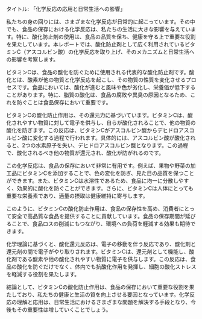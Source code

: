タイトル: 「化学反応の応用と日常生活への影響」

私たちの身の回りには、さまざまな化学反応が日常的に起こっています。その中でも、食品の保存における化学反応は、私たちの生活に大きな影響を与えています。特に、酸化防止剤の使用は、食品の品質を保ち、健康を守る上で重要な役割を果たしています。本レポートでは、酸化防止剤として広く利用されているビタミンC（アスコルビン酸）の化学反応を取り上げ、そのメカニズムと日常生活への影響を考察します。

ビタミンCは、食品の酸化を防ぐために使用される代表的な酸化防止剤です。酸化とは、酸素が他の物質と化学反応を起こし、その物質の性質を変化させるプロセスです。食品においては、酸化が進むと風味や色が劣化し、栄養価が低下することがあります。特に、脂質の酸化は、食品の腐敗や異臭の原因となるため、これを防ぐことは食品保存において重要です。

ビタミンCの酸化防止作用は、その還元力に基づいています。ビタミンCは、酸化されやすい物質に対して電子を供与し、自らが酸化されることで、他の物質の酸化を防ぎます。この反応は、ビタミンCがアスコルビン酸からデヒドロアスコルビン酸に変化する過程で行われます。具体的には、アスコルビン酸が酸化されると、2つの水素原子を失い、デヒドロアスコルビン酸となります。この過程で、酸化されるべき他の物質が還元され、酸化が防がれるのです。

この化学反応は、食品の保存において非常に有用です。例えば、果物や野菜の加工品にビタミンCを添加することで、色の変化を防ぎ、見た目の品質を保つことができます。また、ビタミンCは水溶性であるため、食品に均一に分散しやすく、効果的に酸化を防ぐことができます。さらに、ビタミンCは人体にとっても重要な栄養素であり、適量の摂取は健康維持に寄与します。

このように、ビタミンCの酸化防止作用は、食品の保存性を高め、消費者にとって安全で高品質な食品を提供することに貢献しています。食品の保存期間が延びることで、食品ロスの削減にもつながり、環境への負荷を軽減する効果も期待できます。

化学理論に基づくと、酸化還元反応は、電子の移動を伴う反応であり、酸化剤と還元剤の間で電子がやり取りされます。ビタミンCは、還元剤として機能し、酸化剤である酸素や他の酸化されやすい物質に電子を供与します。この反応は、食品の酸化を防ぐだけでなく、体内でも抗酸化作用を発揮し、細胞の酸化ストレスを軽減する役割を果たします。

結論として、ビタミンCの酸化防止作用は、食品の保存において重要な役割を果たしており、私たちの健康と生活の質を向上させる要因となっています。化学反応の理解と応用は、日常生活におけるさまざまな問題を解決する手段となり、今後もその重要性は増していくことでしょう。
